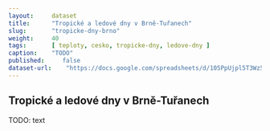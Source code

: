 ```yaml
---
layout:     dataset
title:      "Tropické a ledové dny v Brně-Tuřanech"
slug:       "tropicke-dny-brno"
weight:     40
tags:       [ teploty, cesko, tropicke-dny, ledove-dny ]
caption:    "TODO"
published:     false
dataset-url:    "https://docs.google.com/spreadsheets/d/105PpUjpl5T3Wz5oFMUQYBj-KaqAUU6zF-Vv-RQ1zj3E/edit?usp=sharing"
---
```

<div class="section"><div class="container" markdown="1">

## Tropické a ledové dny v Brně-Tuřanech

TODO: text
